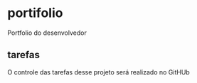 # portifolio
Portfolio do desenvolvedor 

## tarefas

O controle das tarefas desse projeto será realizado no GitHUb